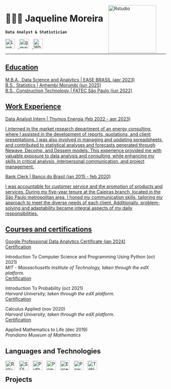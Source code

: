 <img 
    align="right" 
    alt="Rstudio"
    title="Rstudio" 
    width="150px" 
    style="padding-right: 30px;" 
    src="https://i0.wp.com/conre-1.org.br/wp-content/uploads/2016/09/simbolo-estatistica.png?w=382&ssl=1" 
/> 
# 👩🏻‍💻 Jaqueline Moreira
**`Data Analyst & Statistician`**

<p align="left">
    <a href="https://www.linkedin.com/in/jaqueline-v-moreira">
        <img 
            alt="Linked in" 
            title="Check it out"
            width="30px" 
            style="padding-right: 10px;"  
            src="https://cdn.jsdelivr.net/gh/devicons/devicon@latest/icons/linkedin/linkedin-original.svg"
        />
    </a>
    <a href="mailto:moreirajq@gmail.com?">
        <img 
            alt="gmail" 
            title="Mail me"
            width="30px" 
            style="padding-right: 10px;"  
            src="https://img.icons8.com/?size=100&id=qyRpAggnV0zH&format=png&color=000000"
        />
    </a> 
    <a href="https://api.whatsapp.com/send?phone=5511971334265">
        <img 
            alt="Whatsapp" 
            title="let's chat"
            width="30px" 
            style="padding-right: 10px;"  
            src="https://th.bing.com/th/id/R.85becb35e8864e42a5796fd8e240fbfb?rik=TqV4Uo4fOZoTQg&riu=http%3a%2f%2fpngimg.com%2fuploads%2fwhatsapp%2fwhatsapp_PNG21.png%3fi%3d1&ehk=xD%2fo%2fmwrZT1%2fU7NQMpApFGMqe0mlFCp5Tf5G8U0df%2bc%3d&risl=&pid=ImgRaw&r=0"
        />
</p>

---
## Education

M.B.A., Data Science and Analytics | EASE BRASIL (apr 2023)  
B.S., Statistics | Anhembi Morumbi (jun 2025)  
B.S., Construction Technology |  FATEC São Paulo (jun 2022)

## Work Experience
Data Analyst Intern | Thymos Energia (feb 2022 - apr 2023)

I interned in the market research department of an energy consulting, where I assisted in the development of reports, quotations, and client presentations. I was also involved in managing and updating spreadsheets, and contributed to statistical analyses and forecasts generated through Newave, Decomp, and Dessem models. This experience provided me with valuable exposure to data analysis and consulting, while enhancing my skills in critical analysis, interpersonal communication, and project management.

Bank Clerk | Banco do Brasil (jan 2015 - feb 2020)

I was accountable for customer service and the promotion of products and services. During my five-year tenure at the Caieiras branch, located in the São Paulo metropolitan area, I honed my communication skills, tailoring my approach to meet the diverse needs of each client. Additionally, problem-solving and adaptability became integral aspects of my daily responsibilities.

## Courses and certifications

Google Professional Data Analytics Certificate (jan 2024)  
[Certification](https://www.coursera.org/account/accomplishments/professional-cert/E4Z83E6DA68B)


Introduction To Computer Science and Programming Using Python (oct 2021)  
*MIT -  Massachusetts Institute of Technology, taken through the edX platform.*  
[Certification](https://courses.edx.org/certificates/ca3b3e6e3b184074b0903dde0198fec6)

Introduction To Probability (oct 2021)    
*Harvard University, taken through the edX platform.*   
[Certification](https://courses.edx.org/certificates/2fdf33977dda4e5fbebd7b121e1615d9)


Calculus Applied (nov 2020)  
*Harvard University, taken through the edX platform.*  
[Certification](https://courses.edx.org/certificates/e1721d122b6b406ba622e530ef278008)

Applied Mathematics to Life (dec 2019)  
*Prandiano Museum of Mathematics*


## Languages and Technologies

<img 
    align="left" 
    alt="Rstudio"
    title="Rstudio" 
    width="30px" 
    style="padding-right: 10px;" 
    src="https://cdn.jsdelivr.net/gh/devicons/devicon@latest/icons/rstudio/rstudio-original.svg" 
/>
<img 
    align="left" 
    alt="SQL" 
    title="SQL"
    width="30px" 
    style="padding-right: 10px;" 
    src="https://cdn.jsdelivr.net/gh/devicons/devicon@latest/icons/azuresqldatabase/azuresqldatabase-original.svg" 
/>
<img 
    align="left" 
    alt="Python" 
    title="Python"
    width="30px" 
    style="padding-right: 10px;" 
    src="https://cdn.jsdelivr.net/gh/devicons/devicon@latest/icons/python/python-original.svg" 
/>
<img 
    align="left" 
    alt="PowerBI"
    title="PowerBI" 
    width="30px" 
    style="padding-right: 10px;" 
    src="https://img.icons8.com/?size=100&id=Ny0t2MYrJ70p&format=png&color=000000" 
/>
<img 
    align="left" 
    alt="Excel"
    title="Excel" 
    width="30px" 
    style="padding-right: 10px;" 
    src="https://img.icons8.com/?size=100&id=13654&format=png&color=000000" 
/>
<img 
    align="left" 
    alt="PowerPoint" 
    title="PowerPoint"
    width="30px" 
    style="padding-right: 10px;" 
    src="https://img.icons8.com/?size=100&id=81726&format=png&color=000000" 
/>

<img 
    align="left" 
    alt="Tableau" 
    title="Tableau"
    width="30px" 
    style="padding-right: 10px;" 
    src="https://img.icons8.com/?size=100&id=9Kvi1p1F0tUo&format=png&color=000000" 
/>
<br/>

## Projects
